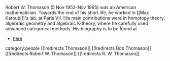 Robert W. Thomason (5 Nov 1952-Nov 1995) was an American mathematician. Towards the end of his short life, he worked in [[Max Karoubi]]'s lab. at Paris VII.  His main contributions were in homotopy theory, algebraic geometry and algebraic K-theory, where he carefully used advanced categorical methods. His biography is to be found at

* [here](http://www-groups.dcs.st-and.ac.uk/history/Biographies/Thomason.html)

category:people
[[!redirects Thomason]]
[[!redirects Bob Thomason]]
[[!redirects Robert W. Thomason]]
[[!redirects R. W. Thomason]]